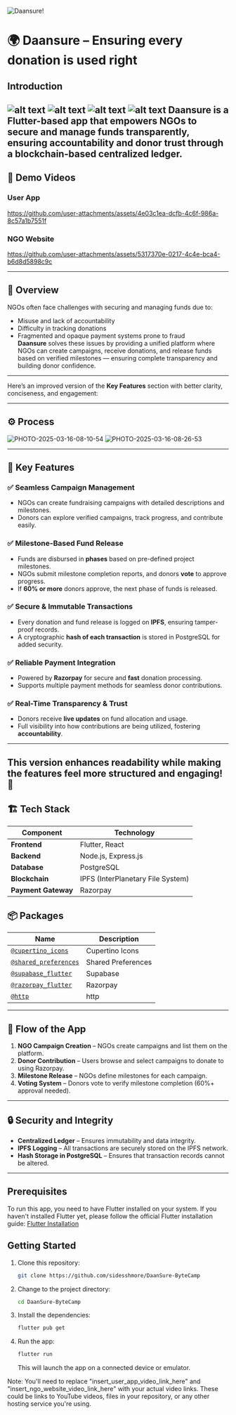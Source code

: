 
![Daansure!](https://github.com/user-attachments/assets/0996a25a-578e-4d94-aac4-6ca0d3d3a8d9)


# 🌍 Daansure – Ensuring every donation is used right
## Introduction
![alt text](https://img.shields.io/badge/Flutter-white?style=for-the-badge&logo=flutter&logoColor=02569B) 
![alt text](https://img.shields.io/badge/Supabase-181818?style=for-the-badge&logo=supabase&logoColor=white) 
![alt text](https://img.shields.io/badge/Express.js-white?style=for-the-badge)
![alt text](https://img.shields.io/badge/PostgreSQL-white?style=for-the-badge&logo=postgresql&logoColor=316192)
**Daansure** is a Flutter-based app that empowers NGOs to secure and manage funds transparently, ensuring accountability and donor trust through a blockchain-based centralized ledger.  
---

## 📱 **Demo Videos**
### User App
https://github.com/user-attachments/assets/4e03c1ea-dcfb-4c6f-986a-8c57a1b7551f



### NGO Website
https://github.com/user-attachments/assets/5317370e-0217-4c4e-bca4-b6d8d5898c9c



---
## 🚀 **Overview**  
NGOs often face challenges with securing and managing funds due to:  
- Misuse and lack of accountability  
- Difficulty in tracking donations  
- Fragmented and opaque payment systems prone to fraud  
**Daansure** solves these issues by providing a unified platform where NGOs can create campaigns, receive donations, and release funds based on verified milestones — ensuring complete transparency and building donor confidence.  
---
Here’s an improved version of the **Key Features** section with better clarity, conciseness, and engagement:  

---
## ⚙️ **Process**  
![PHOTO-2025-03-16-08-10-54](https://github.com/user-attachments/assets/67825533-1455-45e1-8413-113a03bcfbe8)
![PHOTO-2025-03-16-08-26-53](https://github.com/user-attachments/assets/66150906-b35f-4f67-aed5-f5e8d83a2ed6)

---

## 🎯 **Key Features**  

### ✅ **Seamless Campaign Management**  
- NGOs can create fundraising campaigns with detailed descriptions and milestones.  
- Donors can explore verified campaigns, track progress, and contribute easily.  

### ✅ **Milestone-Based Fund Release**  
- Funds are disbursed in **phases** based on pre-defined project milestones.  
- NGOs submit milestone completion reports, and donors **vote** to approve progress.  
- If **60% or more** donors approve, the next phase of funds is released.  

### ✅ **Secure & Immutable Transactions**  
- Every donation and fund release is logged on **IPFS**, ensuring tamper-proof records.  
- A cryptographic **hash of each transaction** is stored in PostgreSQL for added security.  

### ✅ **Reliable Payment Integration**  
- Powered by **Razorpay** for secure and **fast** donation processing.  
- Supports multiple payment methods for seamless donor contributions.  

### ✅ **Real-Time Transparency & Trust**  
- Donors receive **live updates** on fund allocation and usage.  
- Full visibility into how contributions are being utilized, fostering **accountability**.  

---

This version enhances readability while making the features feel more structured and engaging! 🚀 
---
## 🏗️ **Tech Stack**  
| Component | Technology |  
|-----------|------------|  
| **Frontend** | Flutter, React |  
| **Backend** | Node.js, Express.js |  
| **Database** | PostgreSQL |  
| **Blockchain** | IPFS (InterPlanetary File System) |  
| **Payment Gateway** | Razorpay |  
## 📦 Packages
| Name | Description |
| --- | --- |
| [`@cupertino_icons`](https://pub.dev/packages/cupertino_icons) | Cupertino Icons |
| [`@shared_preferences`](https://pub.dev/packages/shared_preferences) | Shared Preferences |
| [`@supabase_flutter`](https://pub.dev/packages/supabase_flutter) | Supabase |
| [`@razorpay_flutter`](https://pub.dev/packages/razorpay_flutter) | Razorpay |
| [`@http`](https://pub.dev/packages/http) | http |
---
## 📲 **Flow of the App**  
1. **NGO Campaign Creation** – NGOs create campaigns and list them on the platform.  
2. **Donor Contribution** – Users browse and select campaigns to donate to using Razorpay.  
3. **Milestone Release** – NGOs define milestones for each campaign.  
4. **Voting System** – Donors vote to verify milestone completion (60%+ approval needed).  
---
## 🔒 **Security and Integrity**  
- **Centralized Ledger** – Ensures immutability and data integrity.  
- **IPFS Logging** – All transactions are securely stored on the IPFS network.  
- **Hash Storage in PostgreSQL** – Ensures that transaction records cannot be altered.  
---
## Prerequisites
To run this app, you need to have Flutter installed on your system. If you haven't installed Flutter yet, please follow the official Flutter installation guide: [Flutter Installation](https://flutter.dev/docs/get-started/install)
## Getting Started
1. Clone this repository:
   ```bash
   git clone https://github.com/sidesshmore/DaanSure-ByteCamp
   ```
2. Change to the project directory:
   ```bash
   cd DaanSure-ByteCamp
   ```
3. Install the dependencies:
   ```bash
   flutter pub get
   ```
4. Run the app:
   ```bash
   flutter run
   ```
   This will launch the app on a connected device or emulator.

Note: You'll need to replace "insert_user_app_video_link_here" and "insert_ngo_website_video_link_here" with your actual video links. These could be links to YouTube videos, files in your repository, or any other hosting service you're using.
